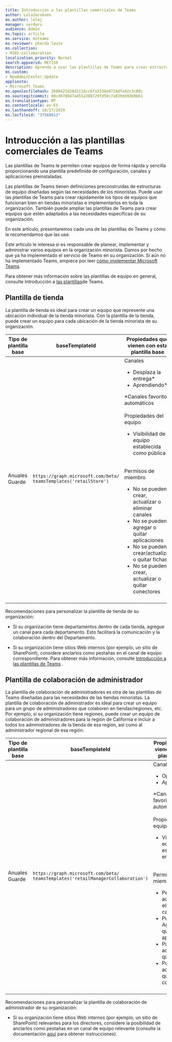 ```yaml
---
title: Introducción a las plantillas comerciales de Teams
author: LolaJacobsen
ms.author: lolaj
manager: serdars
audience: Admin
ms.topic: article
ms.service: msteams
ms.reviewer: phecda louie
ms.collection:
- M365-collaboration
localization_priority: Normal
search.appverid: MET150
description: Aprenda a usar las plantillas de Teams para crear estructuras de equipo diseñadas para las necesidades de los distribuidores.
ms.custom:
- NewAdminCenter_Update
appliesto:
- Microsoft Teams
ms.openlocfilehash: 2688425d28d1118cc6fa3338e0724dfa92c3c88c
ms.sourcegitcommit: 0dcd078947a455a388729fd50c7a939dd93b0b61
ms.translationtype: MT
ms.contentlocale: es-ES
ms.lasthandoff: 10/17/2019
ms.locfileid: "37569613"
---
```

# <a name="get-started-with-teams-templates-in-retail"></a>Introducción a las plantillas comerciales de Teams 

Las plantillas de Teams le permiten crear equipos de forma rápida y sencilla proporcionando una plantilla predefinida de configuración, canales y aplicaciones preinstaladas.

Las plantillas de Teams tienen definiciones preconstruidas de estructuras de equipo diseñadas según las necesidades de los minoristas. Puede usar las plantillas de Teams para crear rápidamente los tipos de equipos que funcionan bien en tiendas minoristas e implementarlos en toda la organización. También puede ampliar las plantillas de Teams para crear equipos que estén adaptados a las necesidades específicas de su organización.

En este artículo, presentaremos cada una de las plantillas de Teams y cómo le recomendamos que las use.

Este artículo le interesa si es responsable de planear, implementar y administrar varios equipos en la organización minorista. Damos por hecho que ya ha implementado el servicio de Teams en su organización. Si aún no ha implementado Teams, empiece por leer [cómo implementar Microsoft Teams](How-to-roll-out-teams.md).

Para obtener más información sobre las plantillas de equipo en general, consulte Introducción a [las plantillas](get-started-with-teams-templates.md)de Teams.

## <a name="store-template"></a>Plantilla de tienda

La plantilla de tienda es ideal para crear un equipo que represente una ubicación individual de la tienda minorista. Con la plantilla de la tienda, puede crear un equipo para cada ubicación de la tienda minorista de su organización.

| Tipo de plantilla base | baseTemplateId | Propiedades que vienen con esta plantilla base |
| ------------------ | -------------- | ----------------------------------------------------- |
| Anuales <br>Guarde | `https://graph.microsoft.com/beta/`<br>`teamsTemplates('retailStore')`| Canales <ul><li>Desplaza la entrega\*</li><li>Aprendiendo\*</li></ul>\*Canales favoritos automáticos<br><br>Propiedades del equipo <ul><li>Visibilidad de equipo establecida como pública</li></ul> <br>Permisos de miembro <ul><li>No se pueden crear, actualizar o eliminar canales </li><li>No se pueden agregar o quitar aplicaciones </li><li>No se pueden crear/actualizar o quitar fichas</li><li>No se pueden crear, actualizar o quitar conectores</li><ul>|
||||

Recomendaciones para personalizar la plantilla de tienda de su organización:

- Si su organización tiene departamentos dentro de cada tienda, agregue un canal para cada departamento. Esto facilitará la comunicación y la colaboración dentro del Departamento.

- Si su organización tiene sitios Web internos (por ejemplo, un sitio de SharePoint), considere anclarlos como pestañas en el canal de equipo correspondiente. Para obtener más información, consulte [Introducción a las plantillas de Teams](get-started-with-teams-templates.md) .

## <a name="manager-collaboration-template"></a>Plantilla de colaboración de administrador

La plantilla de colaboración de administradores es otra de las plantillas de Teams diseñadas para las necesidades de las tiendas minoristas. La plantilla de colaboración de administrador es ideal para crear un equipo para un grupo de administradores que colaboren en tiendas/regiones, etc. Por ejemplo, si su organización tiene regiones, puede crear un equipo de colaboración de administradores para la región de California e incluir a todos los administradores de la tienda de esa región, así como al administrador regional de esa región.

| Tipo de plantilla base | baseTemplateId | Propiedades que vienen con esta plantilla base |
| ------------------ | -------------- | ----------------------------------------------------- |
| Anuales <br>Guarde | `https://graph.microsoft.com/beta/`<br>`teamsTemplates('retailManagerCollaboration')`| Canales <ul><li>Operations\*</li><li>Aprendiendo\*</li></ul>\*Canales favoritos automáticos<br><br>Propiedades del equipo <ul><li>Visibilidad del equipo establecida en privado</li></ul> <br>Permisos de miembro <ul><li>Permite crear, actualizar o eliminar canales </li><li>Puede Agregar o quitar aplicaciones </li><li>Puede crear, actualizar o quitar fichas</li><li>Puede crear, actualizar o quitar conectores</li><ul>|
||||

Recomendaciones para personalizar la plantilla de colaboración de administrador de su organización:

- Si su organización tiene sitios Web internos (por ejemplo, un sitio de SharePoint) relevantes para los directores, considere la posibilidad de anclarlos como pestañas en un canal de equipo relevante (consulte la documentación [aquí](get-started-with-teams-templates.md) para obtener instrucciones).
